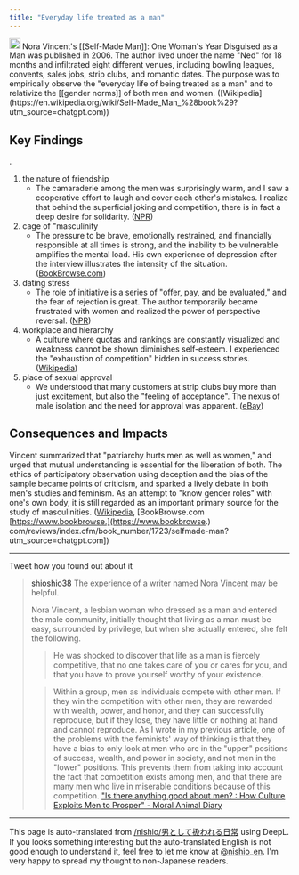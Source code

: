 ```yaml
---
title: "Everyday life treated as a man"
---
```


<img src='https://scrapbox.io/api/pages/nishio-en/o3/icon' alt='o3.icon' height="19.5"/>
Nora Vincent's [[Self-Made Man]]: One Woman's Year Disguised as a Man was published in 2006. The author lived under the name "Ned" for 18 months and infiltrated eight different venues, including bowling leagues, convents, sales jobs, strip clubs, and romantic dates. The purpose was to empirically observe the "everyday life of being treated as a man" and to relativize the [[gender norms]] of both men and women. ([Wikipedia](https://en.wikipedia.org/wiki/Self-Made_Man_%28book%29?utm_source=chatgpt.com))

## Key Findings
.
1. the nature of friendship
    - The camaraderie among the men was surprisingly warm, and I saw a cooperative effort to laugh and cover each other's mistakes. I realize that behind the superficial joking and competition, there is in fact a deep desire for solidarity. ([NPR](https://www.npr.org/transcripts/5171860?utm_source=chatgpt.com))
2. cage of "masculinity
    - The pressure to be brave, emotionally restrained, and financially responsible at all times is strong, and the inability to be vulnerable amplifies the mental load. His own experience of depression after the interview illustrates the intensity of the situation. ([BookBrowse.com](https://www.bookbrowse.com/reviews/index.cfm/book_number/1723/selfmade-man?utm_source=chatgpt.com))
3. dating stress
    - The role of initiative is a series of "offer, pay, and be evaluated," and the fear of rejection is great. The author temporarily became frustrated with women and realized the power of perspective reversal. ([NPR](https://www.npr.org/transcripts/5171860?utm_source=chatgpt.com))
4. workplace and hierarchy
    - A culture where quotas and rankings are constantly visualized and weakness cannot be shown diminishes self-esteem. I experienced the "exhaustion of competition" hidden in success stories. ([Wikipedia](https://en.wikipedia.org/wiki/Self-Made_Man_%28book%29?utm_source=chatgpt.com))
5. place of sexual approval
    - We understood that many customers at strip clubs buy more than just excitement, but also the "feeling of acceptance". The nexus of male isolation and the need for approval was apparent. ([eBay](https://www.ebay.com/p/48319684?utm_source=chatgpt.com))

## Consequences and Impacts
Vincent summarized that "patriarchy hurts men as well as women," and urged that mutual understanding is essential for the liberation of both. The ethics of participatory observation using deception and the bias of the sample became points of criticism, and sparked a lively debate in both men's studies and feminism. As an attempt to "know gender roles" with one's own body, it is still regarded as an important primary source for the study of masculinities. ([Wikipedia](https://en.wikipedia.org/wiki/Self-Made_Man_%28book%29?utm_source=chatgpt.com), [BookBrowse.com [https://www.bookbrowse.](https://www.bookbrowse.) com/reviews/index.cfm/book_number/1723/selfmade-man?utm_source=chatgpt.com])

---
Tweet how you found out about it
> [shioshio38](https://x.com/shioshio38/status/1664517012314533889) The experience of a writer named Nora Vincent may be helpful.
>
>  Nora Vincent, a lesbian woman who dressed as a man and entered the male community, initially thought that living as a man must be easy, surrounded by privilege, but when she actually entered, she felt the following.
>
>  > He was shocked to discover that life as a man is fiercely competitive, that no one takes care of you or cares for you, and that you have to prove yourself worthy of your existence.
>
>  > Within a group, men as individuals compete with other men. If they win the competition with other men, they are rewarded with wealth, power, and honor, and they can successfully reproduce, but if they lose, they have little or nothing at hand and cannot reproduce. As I wrote in my previous article, one of the problems with the feminists' way of thinking is that they have a bias to only look at men who are in the "upper" positions of success, wealth, and power in society, and not men in the "lower" positions. This prevents them from taking into account the fact that competition exists among men, and that there are many men who live in miserable conditions because of this competition.
> ["Is there anything good about men? : How Culture Exploits Men to Prosper" - Moral Animal Diary](https://davitrice.hatenadiary.jp/entry/2021/01/21/141824)

---
This page is auto-translated from [/nishio/男として扱われる日常](https://scrapbox.io/nishio/男として扱われる日常) using DeepL. If you looks something interesting but the auto-translated English is not good enough to understand it, feel free to let me know at [@nishio_en](https://twitter.com/nishio_en). I'm very happy to spread my thought to non-Japanese readers.